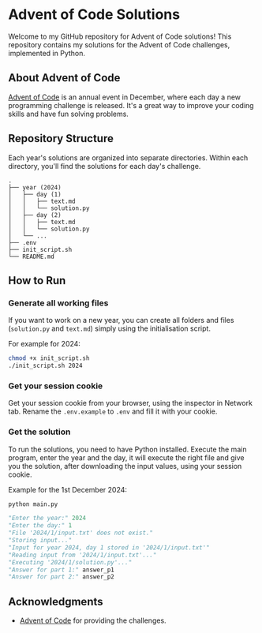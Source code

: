 # Advent of Code Solutions

Welcome to my GitHub repository for Advent of Code solutions! This repository contains my solutions for the Advent of Code challenges, implemented in Python.

## About Advent of Code

[Advent of Code](https://adventofcode.com/) is an annual event in December, where each day a new programming challenge is released. It's a great way to improve your coding skills and have fun solving problems.

## Repository Structure

Each year's solutions are organized into separate directories. Within each directory, you'll find the solutions for each day's challenge.

```
.
├── year (2024)
│   ├── day (1)
│   │   ├── text.md
│   │   └── solution.py
│   ├── day (2)
│   │   ├── text.md
│   │   └── solution.py
│   └── ...
├── .env
├── init_script.sh
└── README.md
```

## How to Run

### Generate all working files

If you want to work on a new year, you can create all folders and files (`solution.py` and `text.md`) simply using the initialisation script.

For example for 2024:

```sh
chmod +x init_script.sh
./init_script.sh 2024
```

### Get your session cookie

Get your session cookie from your browser, using the inspector in Network tab. Rename the `.env.example` to `.env` and fill it with your cookie.

### Get the solution

To run the solutions, you need to have Python installed. Execute the main program, enter the year and the day, it will execute the right file and give you the solution, after downloading the input values, using your session cookie.

Example for the 1st December 2024:

```sh
python main.py
```

```py
"Enter the year:" 2024
"Enter the day:" 1
"File '2024/1/input.txt' does not exist."
"Storing input..."
"Input for year 2024, day 1 stored in '2024/1/input.txt'"
"Reading input from '2024/1/input.txt'..."
"Executing '2024/1/solution.py'..."
"Answer for part 1:" answer_p1
"Answer for part 2:" answer_p2
```

## Acknowledgments

- [Advent of Code](https://adventofcode.com/) for providing the challenges.
